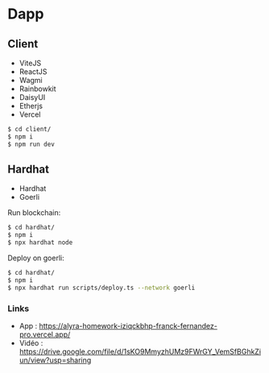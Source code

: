 # Dapp

## Client

- ViteJS
- ReactJS
- Wagmi
- Rainbowkit
- DaisyUI
- Etherjs
- Vercel

```bash
$ cd client/
$ npm i
$ npm run dev
```

## Hardhat

- Hardhat
- Goerli

Run blockchain:

```bash
$ cd hardhat/
$ npm i
$ npx hardhat node
```

Deploy on goerli:

```bash
$ cd hardhat/
$ npm i
$ npx hardhat run scripts/deploy.ts --network goerli
```

### Links

- App : https://alyra-homework-iziqckbhp-franck-fernandez-pro.vercel.app/
- Vidéo : https://drive.google.com/file/d/1sKO9MmyzhUMz9FWrGY_VemSfBGhkZiun/view?usp=sharing
